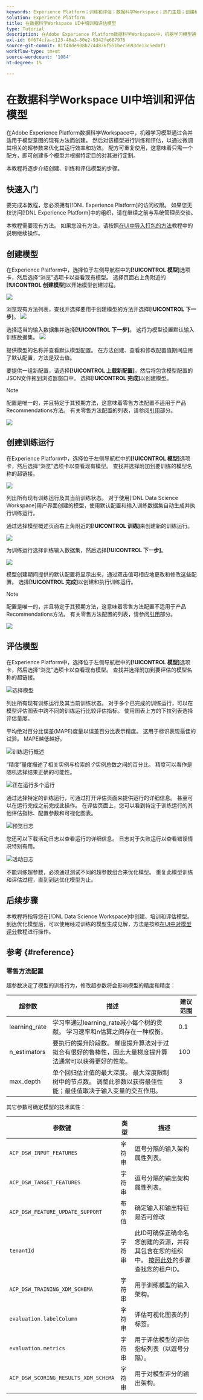 ```yaml
---
keywords: Experience Platform；训练和评估；数据科学Workspace；热门主题；创建模型；创建训练运行
solution: Experience Platform
title: 在数据科学Workspace UI中培训和评估模型
type: Tutorial
description: 在Adobe Experience Platform数据科学Workspace中，机器学习模型通过合并适用于模型意图的现有方法而创建。 然后对该模型进行训练和评估，以通过微调其相关的超参数来优化其运行效率和功效。 配方可重复使用，这意味着只需一个配方，即可创建多个模型并根据特定目的对其进行定制。
exl-id: 6f674cfa-c123-46a3-80e2-9342fe687976
source-git-commit: 81f48de908b274d836f551bec5693de13c5edaf1
workflow-type: tm+mt
source-wordcount: '1084'
ht-degree: 1%

---
```


# 在数据科学Workspace UI中培训和评估模型

在Adobe Experience Platform数据科学Workspace中，机器学习模型通过合并适用于模型意图的现有方法而创建。 然后对该模型进行训练和评估，以通过微调其相关的超参数来优化其运行效率和功效。 配方可重复使用，这意味着只需一个配方，即可创建多个模型并根据特定目的对其进行定制。

本教程将逐步介绍创建、训练和评估模型的步骤。

## 快速入门

要完成本教程，您必须拥有[!DNL Experience Platform]的访问权限。 如果您无权访问[!DNL Experience Platform]中的组织，请在继续之前与系统管理员交谈。

本教程需要现有方法。 如果您没有方法，请按照[在UI中导入打包的方法](./import-packaged-recipe-ui.md)教程中的说明继续操作。

## 创建模型

在Experience Platform中，选择位于左侧导航栏中的&#x200B;**[!UICONTROL 模型]**&#x200B;选项卡，然后选择“浏览”选项卡以查看现有模型。 选择页面右上角附近的&#x200B;**[!UICONTROL 创建模型]**&#x200B;以开始模型创建过程。

![](../images/models-recipes/train-evaluate-ui/models_browse.png)

浏览现有方法列表，查找并选择要用于创建模型的方法并选择&#x200B;**[!UICONTROL 下一步]**。
![](../images/models-recipes/train-evaluate-ui/select_recipe.png)

选择适当的输入数据集并选择&#x200B;**[!UICONTROL 下一步]**。 这将为模型设置默认输入训练数据集。
![](../images/models-recipes/train-evaluate-ui/select_dataset.png)

提供模型的名称并查看默认模型配置。 在方法创建、查看和修改配置值期间应用了默认配置，方法是双击值。

要提供一组新配置，请选择&#x200B;**[!UICONTROL 上载新配置]**，然后将包含模型配置的JSON文件拖到浏览器窗口中。 选择&#x200B;**[!UICONTROL 完成]**&#x200B;以创建模型。

>[!NOTE]
>
>配置是唯一的，并且特定于其预期方法，这意味着零售方法配置不适用于产品Recommendations方法。 有关零售方法配置的列表，请参阅[引用](#reference)部分。

![](../images/models-recipes/train-evaluate-ui/name_and_configure.png)

## 创建训练运行

在Experience Platform中，选择位于左侧导航栏中的&#x200B;**[!UICONTROL 模型]**&#x200B;选项卡，然后选择“浏览”选项卡以查看现有模型。 查找并选择附加到要训练的模型名称的超链接。

![](../images/models-recipes/train-evaluate-ui/model-hyperlink.png)

列出所有现有训练运行及其当前训练状态。 对于使用[!DNL Data Science Workspace]用户界面创建的模型，使用默认配置和输入训练数据集自动生成并执行训练运行。

通过选择模型概述页面右上角附近的&#x200B;**[!UICONTROL 训练]**&#x200B;来创建新的训练运行。

![](../images/models-recipes/train-evaluate-ui/model_overview.png)

为训练运行选择训练输入数据集，然后选择&#x200B;**[!UICONTROL 下一步]**。

![](../images/models-recipes/train-evaluate-ui/training_input.png)

模型创建期间提供的默认配置将显示出来，通过双击值可相应地更改和修改这些配置。 选择&#x200B;**[!UICONTROL 完成]**&#x200B;以创建和执行训练运行。

>[!NOTE]
>
>配置是唯一的，并且特定于其预期方法，这意味着零售方法配置不适用于产品Recommendations方法。 有关零售方法配置的列表，请参阅[引用](#reference)部分。

![](../images/models-recipes/train-evaluate-ui/training_configuration.png)


## 评估模型

在Experience Platform中，选择位于左侧导航栏中的&#x200B;**[!UICONTROL 模型]**&#x200B;选项卡，然后选择“浏览”选项卡以查看现有模型。 查找并选择附加到要评估的模型名称的超链接。

![选择模型](../images/models-recipes/train-evaluate-ui/model-hyperlink.png)

列出所有现有训练运行及其当前训练状态。 对于多个已完成的训练运行，可以在模型评估图表中跨不同的训练运行比较评估指标。 使用图表上方的下拉列表选择评估量度。

平均绝对百分比误差(MAPE)度量以误差百分比表示精度。 这用于标识表现最佳的试验。 MAPE越低越好。

![训练运行概述](../images/models-recipes/train-evaluate-ui/complete_training_run.png)

“精度”量度描述了相关实例与检索的&#x200B;*个*&#x200B;实例总数之间的百分比。 精度可以看作是随机选择结果正确的可能性。

![正在运行多个运行](../images/models-recipes/train-evaluate-ui/multiple_training_runs.png)

通过选择特定的训练运行，可通过打开评估页面来提供运行的详细信息。 甚至可以在运行完成之前完成此操作。 在评估页面上，您可以看到特定于训练运行的其他评估指标、配置参数和可视化图表。

![预览日志](../images/models-recipes/train-evaluate-ui/evaluate_training.png)

您还可以下载活动日志以查看运行的详细信息。 日志对于失败运行以查看错误情况特别有用。

![活动日志](../images/models-recipes/train-evaluate-ui/activity_logs.png)

不能训练超参数，必须通过测试不同的超参数组合来优化模型。 重复此模型训练和评估过程，直到到达优化模型为止。

## 后续步骤

本教程将指导您在[!DNL Data Science Workspace]中创建、培训和评估模型。 到达优化模型后，可以使用经过训练的模型生成见解，方法是按照[在UI中对模型评分](./score-model-ui.md)教程进行操作。

## 参考 {#reference}

### 零售方法配置

超参数决定了模型的训练行为，修改超参数将会影响模型的精度和精度：

| 超参数 | 描述 | 建议范围 |
| --- | --- | --- |
| learning_rate | 学习率通过learning_rate减小每个树的贡献。 学习速率和n估算之间存在一种权衡。 | 0.1 |
| n_estimators | 要执行的提升阶段数。 梯度提升算法对于过拟合有很好的鲁棒性，因此大量梯度提升算法通常可以获得更好的性能。 | 100 |
| max_depth | 单个回归估计值的最大深度。 最大深度限制树中的节点数。 调整此参数以获得最佳性能；最佳值取决于输入变量的交互作用。 | 3 |

其它参数可确定模型的技术属性：

| 参数键 | 类型 | 描述 |
| ----- | ----- | ----- |
| `ACP_DSW_INPUT_FEATURES` | 字符串 | 逗号分隔的输入架构属性列表。 |
| `ACP_DSW_TARGET_FEATURES` | 字符串 | 逗号分隔的输出架构属性列表。 |
| `ACP_DSW_FEATURE_UPDATE_SUPPORT` | 布尔值 | 确定输入和输出特征是否可修改 |
| `tenantId` | 字符串 | 此ID可确保正确命名您创建的资源，并将其包含在您的组织中。 [按照此处](../../xdm/api/getting-started.md#know-your-tenant_id)的步骤查找您的租户ID。 |
| `ACP_DSW_TRAINING_XDM_SCHEMA` | 字符串 | 用于训练模型的输入架构。 |
| `evaluation.labelColumn` | 字符串 | 评估可视化图表的列标签。 |
| `evaluation.metrics` | 字符串 | 用于评估模型的评估指标列表（以逗号分隔）。 |
| `ACP_DSW_SCORING_RESULTS_XDM_SCHEMA` | 字符串 | 用于对模型评分的输出架构。 |
